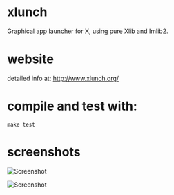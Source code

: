 # xlunch
Graphical app launcher for X, using pure Xlib and Imlib2.


# website

detailed info at: http://www.xlunch.org/

# compile and test with:

    make test

# screenshots

![Screenshot](/../Screenshot/screenshot.png?raw=true "Screenshot")

![Screenshot](/../Screenshot/screenshot2.png?raw=true "Screenshot")
